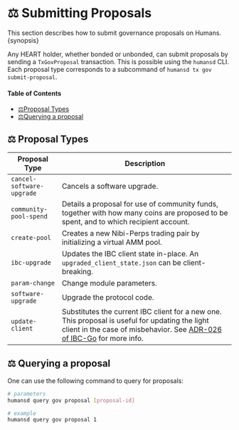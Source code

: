 # ⚖ Submitting Proposals
<!-- omit in toc -->

This section describes how to submit governance proposals on Humans. {synopsis}

Any HEART holder, whether bonded or unbonded, can submit proposals by sending a `TxGovProposal` transaction. This is possible using the `humansd` CLI. Each proposal type corresponds to a subcommand of `humansd tx gov submit-proposal`.

#### Table of Contents

- [⚖️Proposal Types](#⚖%EF%B8%8F-proposal-types)
- [⚖️Querying a proposal](#⚖%EF%B8%8F-querying-a-proposal)


## ⚖️ Proposal Types

| Proposal Type             | Description                                                                                                                                                                                                                                                          |
| ------------------------- | -------------------------------------------------------------------------------------------------------------------------------------------------------------------------------------------------------------------------------------------------------------------- |
| `cancel-software-upgrade` | Cancels a software upgrade.                                                                                                                                                                                                                                          |
| `community-pool-spend`    | Details a proposal for use of community funds, together with how many coins are proposed to be spent, and to which recipient account.                                                                                                                                |
| `create-pool`             | Creates a new Nibi-Perps trading pair by initializing a virtual AMM pool.                                                                                                                                                                                            |
| `ibc-upgrade`             | Updates the IBC client state in-place. An `upgraded_client_state.json` can be client-breaking.                                                                                                                                                                       |
| `param-change`            | Change module parameters.                                                                                                                                                                                                                                            |
| `software-upgrade`        | Upgrade the protocol code.                                                                                                                                                                                                                                           |
| `update-client`           | Substitutes the current IBC client for a new one. This proposal is useful for updating the light client in the case of misbehavior. See [ADR-026 of IBC-Go](https://ibc.cosmos.network/main/architecture/adr-026-ibc-client-recovery-mechanisms.html) for more info. |

## ⚖️ Querying a proposal

One can use the following command to query for proposals:

```bash
# parameters
humansd query gov proposal [proposal-id]

# example
humansd query gov proposal 1
```
